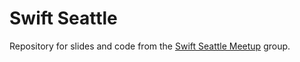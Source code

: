 # Swift Seattle

Repository for slides and code from the [Swift Seattle Meetup](https://www.meetup.com/SwiftSeattle/) group.
